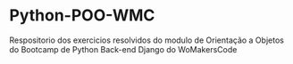 # Python-POO-WMC
Respositorio dos exercicios resolvidos do modulo de Orientação a Objetos do Bootcamp de Python Back-end Django do WoMakersCode
